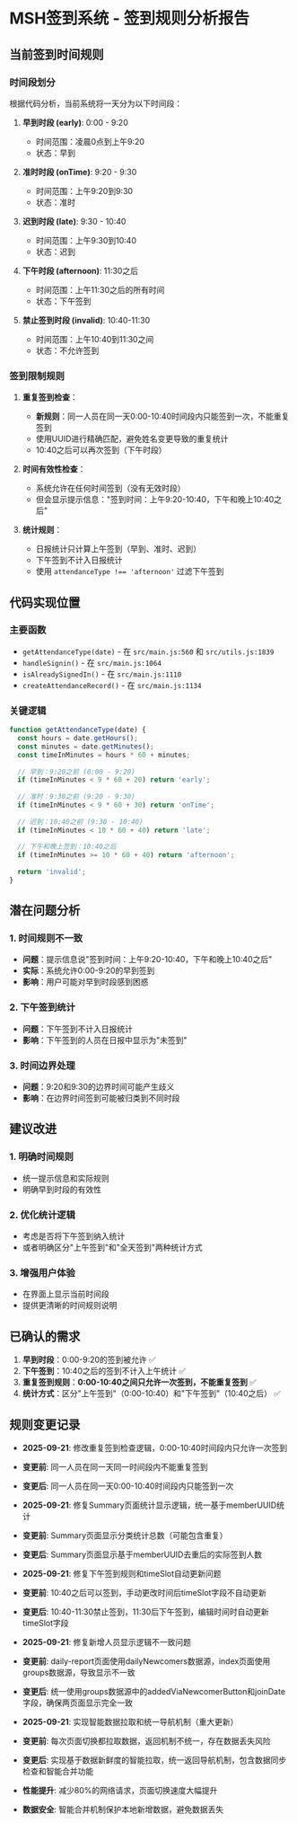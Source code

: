 # MSH签到系统 - 签到规则分析报告

## 当前签到时间规则

### 时间段划分
根据代码分析，当前系统将一天分为以下时间段：

1. **早到时段 (early)**: 0:00 - 9:20
   - 时间范围：凌晨0点到上午9:20
   - 状态：早到

2. **准时时段 (onTime)**: 9:20 - 9:30
   - 时间范围：上午9:20到9:30
   - 状态：准时

3. **迟到时段 (late)**: 9:30 - 10:40
   - 时间范围：上午9:30到10:40
   - 状态：迟到

4. **下午时段 (afternoon)**: 11:30之后
   - 时间范围：上午11:30之后的所有时间
   - 状态：下午签到

5. **禁止签到时段 (invalid)**: 10:40-11:30
   - 时间范围：上午10:40到11:30之间
   - 状态：不允许签到

### 签到限制规则

1. **重复签到检查**：
   - **新规则**：同一人员在同一天0:00-10:40时间段内只能签到一次，不能重复签到
   - 使用UUID进行精确匹配，避免姓名变更导致的重复统计
   - 10:40之后可以再次签到（下午时段）

2. **时间有效性检查**：
   - 系统允许在任何时间签到（没有无效时段）
   - 但会显示提示信息："签到时间：上午9:20-10:40，下午和晚上10:40之后"

3. **统计规则**：
   - 日报统计只计算上午签到（早到、准时、迟到）
   - 下午签到不计入日报统计
   - 使用 `attendanceType !== 'afternoon'` 过滤下午签到

## 代码实现位置

### 主要函数
- `getAttendanceType(date)` - 在 `src/main.js:560` 和 `src/utils.js:1839`
- `handleSignin()` - 在 `src/main.js:1064`
- `isAlreadySignedIn()` - 在 `src/main.js:1110`
- `createAttendanceRecord()` - 在 `src/main.js:1134`

### 关键逻辑
```javascript
function getAttendanceType(date) {
  const hours = date.getHours();
  const minutes = date.getMinutes();
  const timeInMinutes = hours * 60 + minutes;
  
  // 早到：9:20之前 (0:00 - 9:20)
  if (timeInMinutes < 9 * 60 + 20) return 'early';
  
  // 准时：9:30之前 (9:20 - 9:30)
  if (timeInMinutes < 9 * 60 + 30) return 'onTime';
  
  // 迟到：10:40之前 (9:30 - 10:40)
  if (timeInMinutes < 10 * 60 + 40) return 'late';
  
  // 下午和晚上签到：10:40之后
  if (timeInMinutes >= 10 * 60 + 40) return 'afternoon';
  
  return 'invalid';
}
```

## 潜在问题分析

### 1. 时间规则不一致
- **问题**：提示信息说"签到时间：上午9:20-10:40，下午和晚上10:40之后"
- **实际**：系统允许0:00-9:20的早到签到
- **影响**：用户可能对早到时段感到困惑

### 2. 下午签到统计
- **问题**：下午签到不计入日报统计
- **影响**：下午签到的人员在日报中显示为"未签到"

### 3. 时间边界处理
- **问题**：9:20和9:30的边界时间可能产生歧义
- **影响**：在边界时间签到可能被归类到不同时段

## 建议改进

### 1. 明确时间规则
- 统一提示信息和实际规则
- 明确早到时段的有效性

### 2. 优化统计逻辑
- 考虑是否将下午签到纳入统计
- 或者明确区分"上午签到"和"全天签到"两种统计方式

### 3. 增强用户体验
- 在界面上显示当前时间段
- 提供更清晰的时间规则说明

## 已确认的需求

1. **早到时段**：0:00-9:20的签到被允许 ✅
2. **下午签到**：10:40之后的签到不计入上午统计 ✅
3. **重复签到规则**：**0:00-10:40之间只允许一次签到，不能重复签到** ✅
4. **统计方式**：区分"上午签到"（0:00-10:40）和"下午签到"（10:40之后） ✅

## 规则变更记录

- **2025-09-21**: 修改重复签到检查逻辑，0:00-10:40时间段内只允许一次签到
- **变更前**: 同一人员在同一天同一时间段内不能重复签到
- **变更后**: 同一人员在同一天0:00-10:40时间段内只能签到一次

- **2025-09-21**: 修复Summary页面统计显示逻辑，统一基于memberUUID统计
- **变更前**: Summary页面显示分类统计总数（可能包含重复）
- **变更后**: Summary页面显示基于memberUUID去重后的实际签到人数

- **2025-09-21**: 修复下午签到规则和timeSlot自动更新问题
- **变更前**: 10:40之后可以签到，手动更改时间后timeSlot字段不自动更新
- **变更后**: 10:40-11:30禁止签到，11:30后下午签到，编辑时间时自动更新timeSlot字段

- **2025-09-21**: 修复新增人员显示逻辑不一致问题
- **变更前**: daily-report页面使用dailyNewcomers数据源，index页面使用groups数据源，导致显示不一致
- **变更后**: 统一使用groups数据源中的addedViaNewcomerButton和joinDate字段，确保两页面显示完全一致

- **2025-09-21**: 实现智能数据拉取和统一导航机制（重大更新）
- **变更前**: 每次页面切换都拉取数据，返回机制不统一，存在数据丢失风险
- **变更后**: 实现基于数据新鲜度的智能拉取，统一返回导航机制，包含数据同步检查和智能合并功能
- **性能提升**: 减少80%的网络请求，页面切换速度大幅提升
- **数据安全**: 智能合并机制保护本地新增数据，避免数据丢失
